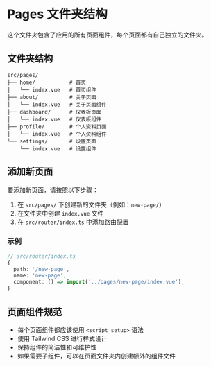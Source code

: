 # Pages 文件夹结构

这个文件夹包含了应用的所有页面组件，每个页面都有自己独立的文件夹。

## 文件夹结构

```
src/pages/
├── home/           # 首页
│   └── index.vue   # 首页组件
├── about/          # 关于页面
│   └── index.vue   # 关于页面组件
├── dashboard/      # 仪表板页面
│   └── index.vue   # 仪表板组件
├── profile/        # 个人资料页面
│   └── index.vue   # 个人资料组件
└── settings/       # 设置页面
    └── index.vue   # 设置组件
```

## 添加新页面

要添加新页面，请按照以下步骤：

1. 在 `src/pages/` 下创建新的文件夹（例如：`new-page/`）
2. 在文件夹中创建 `index.vue` 文件
3. 在 `src/router/index.ts` 中添加路由配置

### 示例

```typescript
// src/router/index.ts
{
  path: '/new-page',
  name: 'new-page',
  component: () => import('../pages/new-page/index.vue'),
}
```

## 页面组件规范

- 每个页面组件都应该使用 `<script setup>` 语法
- 使用 Tailwind CSS 进行样式设计
- 保持组件的简洁性和可维护性
- 如果需要子组件，可以在页面文件夹内创建额外的组件文件
